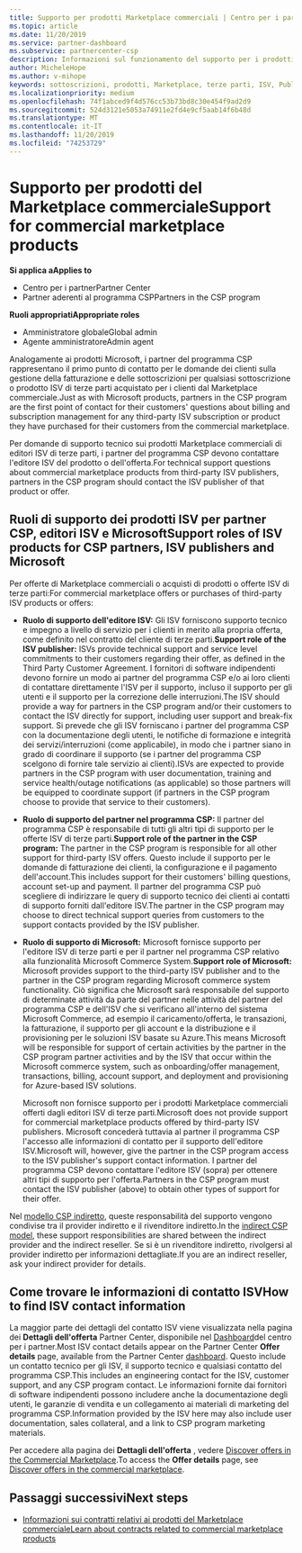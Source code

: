 ```yaml
---
title: Supporto per prodotti Marketplace commerciali | Centro per i partner
ms.topic: article
ms.date: 11/20/2019
ms.service: partner-dashboard
ms.subservice: partnercenter-csp
description: Informazioni sul funzionamento del supporto per i prodotti ISV di terze parti o le sottoscrizioni acquistate dal Marketplace commerciale dai partner del programma CSP.
author: MicheleHope
ms.author: v-mihope
keywords: sottoscrizioni, prodotti, Marketplace, terze parti, ISV, Publisher, supporto tecnico, CSP
ms.localizationpriority: medium
ms.openlocfilehash: 74f1abced9f4d576cc53b73bd8c30e454f9ad2d9
ms.sourcegitcommit: 524d3121e5053a74911e2fd4e9cf5aab14f6b48d
ms.translationtype: MT
ms.contentlocale: it-IT
ms.lasthandoff: 11/20/2019
ms.locfileid: "74253729"
---
```

# <a name="support-for-commercial-marketplace-products"></a><span data-ttu-id="03844-104">Supporto per prodotti del Marketplace commerciale</span><span class="sxs-lookup"><span data-stu-id="03844-104">Support for commercial marketplace products</span></span>

<span data-ttu-id="03844-105">**Si applica a**</span><span class="sxs-lookup"><span data-stu-id="03844-105">**Applies to**</span></span>

- <span data-ttu-id="03844-106">Centro per i partner</span><span class="sxs-lookup"><span data-stu-id="03844-106">Partner Center</span></span>
- <span data-ttu-id="03844-107">Partner aderenti al programma CSP</span><span class="sxs-lookup"><span data-stu-id="03844-107">Partners in the CSP program</span></span>

<span data-ttu-id="03844-108">**Ruoli appropriati**</span><span class="sxs-lookup"><span data-stu-id="03844-108">**Appropriate roles**</span></span>

- <span data-ttu-id="03844-109">Amministratore globale</span><span class="sxs-lookup"><span data-stu-id="03844-109">Global admin</span></span>
- <span data-ttu-id="03844-110">Agente amministratore</span><span class="sxs-lookup"><span data-stu-id="03844-110">Admin agent</span></span>

<span data-ttu-id="03844-111">Analogamente ai prodotti Microsoft, i partner del programma CSP rappresentano il primo punto di contatto per le domande dei clienti sulla gestione della fatturazione e delle sottoscrizioni per qualsiasi sottoscrizione o prodotto ISV di terze parti acquistato per i clienti dal Marketplace commerciale.</span><span class="sxs-lookup"><span data-stu-id="03844-111">Just as with Microsoft products, partners in the CSP program are the first point of contact for their customers' questions about billing and subscription management for any third-party ISV subscription or product they have purchased for their customers from the commercial marketplace.</span></span>

<span data-ttu-id="03844-112">Per domande di supporto tecnico sui prodotti Marketplace commerciali di editori ISV di terze parti, i partner del programma CSP devono contattare l'editore ISV del prodotto o dell'offerta.</span><span class="sxs-lookup"><span data-stu-id="03844-112">For technical support questions about commercial marketplace products from third-party ISV publishers, partners in the CSP program should contact the ISV publisher of that product or offer.</span></span>

## <a name="support-roles-of-isv-products-for-csp-partners-isv-publishers-and-microsoft"></a><span data-ttu-id="03844-113">Ruoli di supporto dei prodotti ISV per partner CSP, editori ISV e Microsoft</span><span class="sxs-lookup"><span data-stu-id="03844-113">Support roles of ISV products for CSP partners, ISV publishers and Microsoft</span></span>

<span data-ttu-id="03844-114">Per offerte di Marketplace commerciali o acquisti di prodotti o offerte ISV di terze parti:</span><span class="sxs-lookup"><span data-stu-id="03844-114">For commercial marketplace offers or purchases of third-party ISV products or offers:</span></span>

- <span data-ttu-id="03844-115">**Ruolo di supporto dell'editore ISV:** Gli ISV forniscono supporto tecnico e impegno a livello di servizio per i clienti in merito alla propria offerta, come definito nel contratto del cliente di terze parti.</span><span class="sxs-lookup"><span data-stu-id="03844-115">**Support role of the ISV publisher:** ISVs provide technical support and service level commitments to their customers regarding their offer, as defined in the Third Party Customer Agreement.</span></span> <span data-ttu-id="03844-116">I fornitori di software indipendenti devono fornire un modo ai partner del programma CSP e/o ai loro clienti di contattare direttamente l'ISV per il supporto, incluso il supporto per gli utenti e il supporto per la correzione delle interruzioni.</span><span class="sxs-lookup"><span data-stu-id="03844-116">The ISV should provide a way for partners in the CSP program and/or their customers to contact the ISV directly for support, including user support and break-fix support.</span></span> <span data-ttu-id="03844-117">Si prevede che gli ISV forniscano i partner del programma CSP con la documentazione degli utenti, le notifiche di formazione e integrità dei servizi/interruzioni (come applicabile), in modo che i partner siano in grado di coordinare il supporto (se i partner del programma CSP scelgono di fornire tale servizio ai clienti).</span><span class="sxs-lookup"><span data-stu-id="03844-117">ISVs are expected to provide partners in the CSP program with user documentation, training and service health/outage notifications (as applicable) so those partners will be equipped to coordinate support (if partners in the CSP program choose to provide that service to their customers).</span></span>

- <span data-ttu-id="03844-118">**Ruolo di supporto del partner nel programma CSP:** Il partner del programma CSP è responsabile di tutti gli altri tipi di supporto per le offerte ISV di terze parti.</span><span class="sxs-lookup"><span data-stu-id="03844-118">**Support role of the partner in the CSP program:** The partner in the CSP program is responsible for all other support for third-party ISV offers.</span></span> <span data-ttu-id="03844-119">Questo include il supporto per le domande di fatturazione dei clienti, la configurazione e il pagamento dell'account.</span><span class="sxs-lookup"><span data-stu-id="03844-119">This includes support for their customers' billing questions, account set-up and payment.</span></span> <span data-ttu-id="03844-120">Il partner del programma CSP può scegliere di indirizzare le query di supporto tecnico dei clienti ai contatti di supporto forniti dall'editore ISV.</span><span class="sxs-lookup"><span data-stu-id="03844-120">The partner in the CSP program may choose to direct technical support queries from customers to the support contacts provided by the ISV publisher.</span></span>

- <span data-ttu-id="03844-121">**Ruolo di supporto di Microsoft:** Microsoft fornisce supporto per l'editore ISV di terze parti e per il partner nel programma CSP relativo alla funzionalità Microsoft Commerce System.</span><span class="sxs-lookup"><span data-stu-id="03844-121">**Support role of Microsoft:** Microsoft provides support to the third-party ISV publisher and to the partner in the CSP program regarding Microsoft commerce system functionality.</span></span> <span data-ttu-id="03844-122">Ciò significa che Microsoft sarà responsabile del supporto di determinate attività da parte del partner nelle attività del partner del programma CSP e dell'ISV che si verificano all'interno del sistema Microsoft Commerce, ad esempio il caricamento/offerta, le transazioni, la fatturazione, il supporto per gli account e la distribuzione e il provisioning per le soluzioni ISV basate su Azure.</span><span class="sxs-lookup"><span data-stu-id="03844-122">This means Microsoft will be responsible for support of certain activities by the partner in the CSP program partner activities and by the ISV that occur within the Microsoft commerce system, such as onboarding/offer management, transactions, billing, account support, and deployment and provisioning for Azure-based ISV solutions.</span></span>

    <span data-ttu-id="03844-123">Microsoft non fornisce supporto per i prodotti Marketplace commerciali offerti dagli editori ISV di terze parti.</span><span class="sxs-lookup"><span data-stu-id="03844-123">Microsoft does not provide support for commercial marketplace products offered by third-party ISV publishers.</span></span> <span data-ttu-id="03844-124">Microsoft concederà tuttavia al partner il programma CSP l'accesso alle informazioni di contatto per il supporto dell'editore ISV.</span><span class="sxs-lookup"><span data-stu-id="03844-124">Microsoft will, however, give the partner in the  CSP program access to the ISV publisher's support contact information.</span></span> <span data-ttu-id="03844-125">I partner del programma CSP devono contattare l'editore ISV (sopra) per ottenere altri tipi di supporto per l'offerta.</span><span class="sxs-lookup"><span data-stu-id="03844-125">Partners in the CSP program must contact the ISV publisher (above) to obtain other types of support for their offer.</span></span>

<span data-ttu-id="03844-126">Nel [modello CSP indiretto](csp-overview.md#indirect-model), queste responsabilità del supporto vengono condivise tra il provider indiretto e il rivenditore indiretto.</span><span class="sxs-lookup"><span data-stu-id="03844-126">In the [indirect CSP model](csp-overview.md#indirect-model), these support responsibilities are shared between the indirect provider and the indirect reseller.</span></span> <span data-ttu-id="03844-127">Se si è un rivenditore indiretto, rivolgersi al provider indiretto per informazioni dettagliate.</span><span class="sxs-lookup"><span data-stu-id="03844-127">If you are an indirect reseller, ask your indirect provider for details.</span></span>

## <a name="how-to-find-isv-contact-information"></a><span data-ttu-id="03844-128">Come trovare le informazioni di contatto ISV</span><span class="sxs-lookup"><span data-stu-id="03844-128">How to find ISV contact information</span></span>

<span data-ttu-id="03844-129">La maggior parte dei dettagli del contatto ISV viene visualizzata nella pagina dei **Dettagli dell'offerta** Partner Center, disponibile nel [Dashboard](https://partner.microsoft.com/dashboard)del centro per i partner.</span><span class="sxs-lookup"><span data-stu-id="03844-129">Most ISV contact details appear on the Partner Center **Offer details** page, available from the Partner Center [dashboard](https://partner.microsoft.com/dashboard).</span></span> <span data-ttu-id="03844-130">Questo include un contatto tecnico per gli ISV, il supporto tecnico e qualsiasi contatto del programma CSP.</span><span class="sxs-lookup"><span data-stu-id="03844-130">This includes an engineering contact for the ISV, customer support, and any CSP program contact.</span></span> <span data-ttu-id="03844-131">Le informazioni fornite dai fornitori di software indipendenti possono includere anche la documentazione degli utenti, le garanzie di vendita e un collegamento ai materiali di marketing del programma CSP.</span><span class="sxs-lookup"><span data-stu-id="03844-131">Information provided by the ISV here may also include user documentation, sales collateral, and a link to CSP program marketing materials.</span></span>

<span data-ttu-id="03844-132">Per accedere alla pagina dei **Dettagli dell'offerta** , vedere [Discover offers in the Commercial Marketplace](csp-commercial-marketplace-discover.md#view-marketplace-offers-in-partner-center).</span><span class="sxs-lookup"><span data-stu-id="03844-132">To access the **Offer details** page, see [Discover offers in the commercial marketplace](csp-commercial-marketplace-discover.md#view-marketplace-offers-in-partner-center).</span></span>

## <a name="next-steps"></a><span data-ttu-id="03844-133">Passaggi successivi</span><span class="sxs-lookup"><span data-stu-id="03844-133">Next steps</span></span>

- [<span data-ttu-id="03844-134">Informazioni sui contratti relativi ai prodotti del Marketplace commerciale</span><span class="sxs-lookup"><span data-stu-id="03844-134">Learn about contracts related to commercial marketplace products</span></span>](csp-commercial-marketplace-contracting.md)
